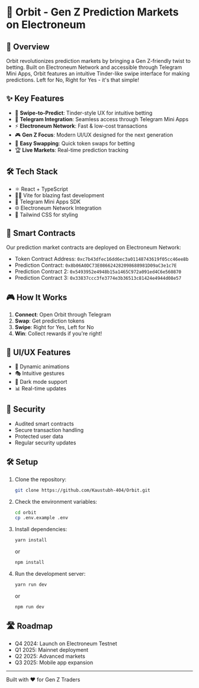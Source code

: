 # 🎲 Orbit - Gen Z Prediction Markets on Electroneum

## 🚀 Overview

Orbit revolutionizes prediction markets by bringing a Gen Z-friendly twist to betting. Built on Electroneum Network and accessible through Telegram Mini Apps, Orbit features an intuitive Tinder-like swipe interface for making predictions. Left for No, Right for Yes - it's that simple!

## ✨ Key Features

- 🎯 **Swipe-to-Predict**: Tinder-style UX for intuitive betting
- 💬 **Telegram Integration**: Seamless access through Telegram Mini Apps
- ⚡ **Electroneum Network**: Fast & low-cost transactions
- 🎮 **Gen Z Focus**: Modern UI/UX designed for the next generation
- 💱 **Easy Swapping**: Quick token swaps for betting
- 🏆 **Live Markets**: Real-time prediction tracking

## 🛠️ Tech Stack

- ⚛️ React + TypeScript
- 🏃‍♂️ Vite for blazing fast development
- 📱 Telegram Mini Apps SDK
- 🌐 Electroneum Network Integration
- 🎨 Tailwind CSS for styling

## 🔗 Smart Contracts

Our prediction market contracts are deployed on Electroneum Network:
- Token Contract Address: `0xc7b43dfec16dd6ec3a01148743619f05cc46ee8b`
- Prediction Contract: `0x8b06A0DC73E086624282098688981D09aC3e1c7E`
- Prediction Contract 2: `0x5493952e4948b15a1465C972a091ed4C6e560870`
- Prediction Contract 3: `0x33837ccc3fe3774e3b36513c81424e4944d08e57`

## 🎮 How It Works

1. **Connect**: Open Orbit through Telegram
2. **Swap**: Get prediction tokens
3. **Swipe**: Right for Yes, Left for No
4. **Win**: Collect rewards if you're right!

## 🎨 UI/UX Features

- 🌈 Dynamic animations
- 🎭 Intuitive gestures
- 🌙 Dark mode support
- 📊 Real-time updates

## 🔐 Security

- Audited smart contracts
- Secure transaction handling
- Protected user data
- Regular security updates

## 🛠️ Setup

1. Clone the repository:
   ```sh
   git clone https://github.com/Kaustubh-404/Orbit.git
   ```
2. Check the environment variables:
   ```sh
   cd orbit
   cp .env.example .env
   ```
3. Install dependencies:
   ```sh
   yarn install
   ```
   or
   ```sh
   npm install
   ```
4. Run the development server:
   ```sh
   yarn run dev
   ```
   or
   ```sh
   npm run dev
   ```

## 🛣️ Roadmap

- Q4 2024: Launch on Electroneum Testnet
- Q1 2025: Mainnet deployment
- Q2 2025: Advanced markets
- Q3 2025: Mobile app expansion

---

Built with ❤️ for Gen Z Traders
